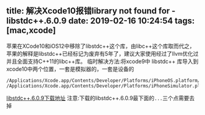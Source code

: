 title: 解决Xcode10报错library not found for -libstdc++.6.0.9
date: 2019-02-16 10:24:54
tags: [mac,xcode]
---
苹果在XCode10和iOS12中移除了libstdc++这个库，由libc++这个库取而代之，
苹果的解释是libstdc++已经标记为废弃有5年了，建议大家使用经过了llvm优化过并且全面支持C++11的libc++库。
临时解决方法:将xcode9中 libstdc++ 库导入到xcode10中两个位置，一套是模拟器的，一套是设备的

```
/Applications/Xcode.app/Contents/Developer/Platforms/iPhoneOS.platform/Developer/SDKs/iPhoneOS12.1.sdk/usr/lib/
/Applications/Xcode.app/Contents/Developer/Platforms/iPhoneSimulator.platform/Developer/SDKs/iPhoneSimulator.sdk/usr/lib/
```
[libstdc++.6.0.9下载地址](https://github.com/MeteoriteMan/Assets/blob/master/Assets/libstdc%2B%2B.6.0.9.tbd)
注意:下载的libstdc++.6.0.9最下面的`...`三个点需要去掉